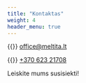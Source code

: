 ```yaml
---
title: "Kontaktas"
weight: 4
header_menu: true
---
```


{{<icon class="fa fa-envelope">}}&nbsp;[office@meltita.lt](mailto:office@meltita.lt)

{{<icon class="fa fa-phone">}}&nbsp;[+370 623 21708](tel:+37062321708)

Leiskite mums susisiekti!
